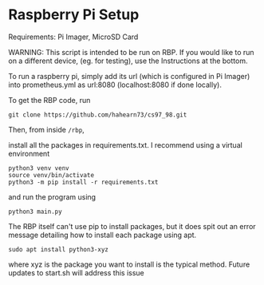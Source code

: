 # Raspberry Pi Setup
Requirements: Pi Imager, MicroSD Card


WARNING: This script is intended to be run on RBP. If you would like to run on a different device,
(eg. for testing), use the Instructions at the bottom.

To run a raspberry pi, simply add its url (which is configured in Pi Imager) into
prometheus.yml as url:8080 (localhost:8080 if done locally).

To get the RBP code, run 
```
git clone https://github.com/hahearn73/cs97_98.git
```

Then, from inside `/rbp`,
<!-- ```
sudo ./start.sh -use_apt 1 -run_in_background 1
```
This will install necessary requirements and run the python script.

### Running locally
Use the script with different flags
```
sudo ./start.sh -use_apt 0 -run_in_background 0
```
in order to use pip3 to install packages (as opposed to apt), and to keep the program on your terminal window.
Manual execution can be done by installing the requirements in `rbp/requirements.txt` and running
```
python3 main.py
``` -->
install all the packages in requirements.txt. I recommend using a virtual environment
```
python3 venv venv
source venv/bin/activate
python3 -m pip install -r requirements.txt
```
and run the program using
```
python3 main.py
```
The RBP itself can't use pip to install packages, but it does spit out
an error message detailing how to install each package using apt.
```
sudo apt install python3-xyz
```
where xyz is the package you want to install is the typical method. Future updates to start.sh will address this issue